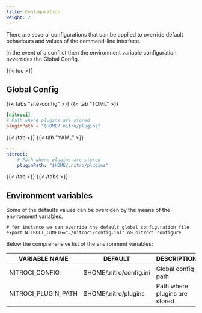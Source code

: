 ```yaml
---
title: Configuration
weight: 2
---
```


There are several configurations that can be applied to override default behaviours and values of the command-line interface.

In the event of a conflict then the environment variable configuration ovverrides the Global Config.

{{< toc >}}

## Global Config

{{< tabs "site-config" >}}
{{< tab "TOML" >}}

```Toml
[nitroci]
# Path where plugins are stored
pluginPath = "$HOME/.nitro/plugins"
```

{{< /tab >}}
{{< tab "YAML" >}}

```Yaml
---
nitroci:
    # Path where plugins are stored
    pluginPath: "$HOME/.nitro/plugins"
```

{{< /tab >}}
{{< /tabs >}}

## Environment variables

Some of the defaults values can be overriden by the means of the environment variables.

```Shell
# for instance we can override the default global configuration file
export NITROCI_CONFIG="./nitroci/config.ini" && nitroci configure
```

Below the comprehensive list of the environment variables:

| VARIABLE NAME        | DEFAULT                 | DESCRIPTION                      |
|----------------------|-------------------------|----------------------------------|
| NITROCI_CONFIG       | $HOME/.nitro/config.ini | Global config path               |
| NITROCI_PLUGIN_PATH  | $HOME/.nitro/plugins    | Path where plugins are stored    |
